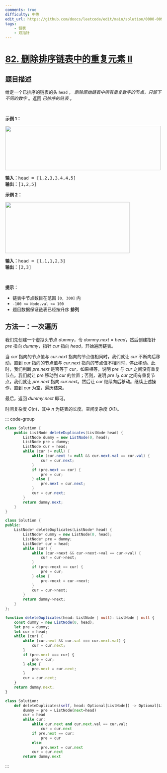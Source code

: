 ```yaml
---
comments: true
difficulty: 中等
edit_url: https://github.com/doocs/leetcode/edit/main/solution/0000-0099/0082.Remove%20Duplicates%20from%20Sorted%20List%20II/README.md
tags:
    - 链表
    - 双指针
---
```


<!-- problem:start -->

# [82. 删除排序链表中的重复元素 II](https://leetcode.cn/problems/remove-duplicates-from-sorted-list-ii)

## 题目描述

<!-- description:start -->

<p>给定一个已排序的链表的头&nbsp;<code>head</code> ，&nbsp;<em>删除原始链表中所有重复数字的节点，只留下不同的数字</em>&nbsp;。返回 <em>已排序的链表</em>&nbsp;。</p>

<p>&nbsp;</p>

<p><strong>示例 1：</strong></p>
<img alt="" src="https://fastly.jsdelivr.net/gh/doocs/leetcode@main/solution/0000-0099/0082.Remove%20Duplicates%20from%20Sorted%20List%20II/images/linkedlist1.jpg" style="height: 142px; width: 500px;" />
<pre>
<strong>输入：</strong>head = [1,2,3,3,4,4,5]
<strong>输出：</strong>[1,2,5]
</pre>

<p><strong>示例 2：</strong></p>
<img alt="" src="https://fastly.jsdelivr.net/gh/doocs/leetcode@main/solution/0000-0099/0082.Remove%20Duplicates%20from%20Sorted%20List%20II/images/linkedlist2.jpg" style="height: 164px; width: 400px;" />
<pre>
<strong>输入：</strong>head = [1,1,1,2,3]
<strong>输出：</strong>[2,3]
</pre>

<p>&nbsp;</p>

<p><strong>提示：</strong></p>

<ul>
	<li>链表中节点数目在范围 <code>[0, 300]</code> 内</li>
	<li><code>-100 &lt;= Node.val &lt;= 100</code></li>
	<li>题目数据保证链表已经按升序 <strong>排列</strong></li>
</ul>

<!-- description:end -->


<!-- solution:start -->

## 方法一：一次遍历

我们先创建一个虚拟头节点 $dummy$，令 $dummy.next = head$，然后创建指针 $pre$ 指向 $dummy$，指针 $cur$ 指向 $head$，开始遍历链表。

当 $cur$ 指向的节点值与 $cur.next$ 指向的节点值相同时，我们就让 $cur$ 不断向后移动，直到 $cur$ 指向的节点值与 $cur.next$ 指向的节点值不相同时，停止移动。此时，我们判断 $pre.next$ 是否等于 $cur$，如果相等，说明 $pre$ 与 $cur$ 之间没有重复节点，我们就让 $pre$ 移动到 $cur$ 的位置；否则，说明 $pre$ 与 $cur$ 之间有重复节点，我们就让 $pre.next$ 指向 $cur.next$。然后让 $cur$ 继续向后移动。继续上述操作，直到 $cur$ 为空，遍历结束。

最后，返回 $dummy.next$ 即可。

时间复杂度 $O(n)$，其中 $n$ 为链表的长度。空间复杂度 $O(1)$。

<!-- tabs:start -->
::: code-group

```java [Java]
class Solution {
    public ListNode deleteDuplicates(ListNode head) {
        ListNode dummy = new ListNode(0, head);
        ListNode pre = dummy;
        ListNode cur = head;
        while (cur != null) {
            while (cur.next != null && cur.next.val == cur.val) {
                cur = cur.next;
            }
            if (pre.next == cur) {
                pre = cur;
            } else {
                pre.next = cur.next;
            }
            cur = cur.next;
        }
        return dummy.next;
    }
}
```

```cpp [C++]
class Solution {
public:
    ListNode* deleteDuplicates(ListNode* head) {
        ListNode* dummy = new ListNode(0, head);
        ListNode* pre = dummy;
        ListNode* cur = head;
        while (cur) {
            while (cur->next && cur->next->val == cur->val) {
                cur = cur->next;
            }
            if (pre->next == cur) {
                pre = cur;
            } else {
                pre->next = cur->next;
            }
            cur = cur->next;
        }
        return dummy->next;
    }
};
```

```ts [TypeScript]
function deleteDuplicates(head: ListNode | null): ListNode | null {
    const dummy = new ListNode(0, head);
    let pre = dummy;
    let cur = head;
    while (cur) {
        while (cur.next && cur.val === cur.next.val) {
            cur = cur.next;
        }
        if (pre.next === cur) {
            pre = cur;
        } else {
            pre.next = cur.next;
        }
        cur = cur.next;
    }
    return dummy.next;
}
```

```python [Python]
class Solution:
    def deleteDuplicates(self, head: Optional[ListNode]) -> Optional[ListNode]:
        dummy = pre = ListNode(next=head)
        cur = head
        while cur:
            while cur.next and cur.next.val == cur.val:
                cur = cur.next
            if pre.next == cur:
                pre = cur
            else:
                pre.next = cur.next
            cur = cur.next
        return dummy.next
```

:::
<!-- tabs:end -->

<!-- solution:end -->

<!-- problem:end -->